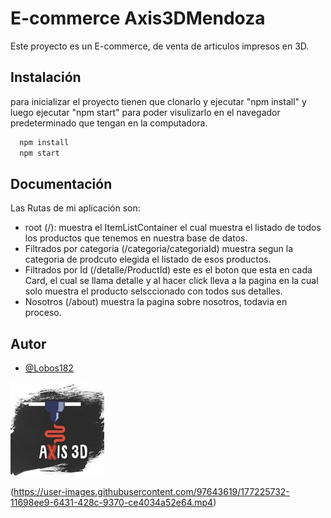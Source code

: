 # E-commerce Axis3DMendoza

Este proyecto es un E-commerce, de venta de articulos impresos en 3D.



## Instalación

para inicializar el proyecto tienen que clonarlo y ejecutar
"npm install" y luego ejecutar "npm start" para poder visulizarlo en el navegador
 predeterminado que tengan en la computadora.

```bash
  npm install
  npm start
```
    
## Documentación 
Las Rutas de mi aplicación son:
- root (/): muestra el ItemListContainer el cual muestra el listado de todos los productos que tenemos en nuestra base de datos.
- Filtrados por categoria (/categoria/categoriaId) muestra segun la categoria de prodcuto elegida el listado de esos productos.
- Filtrados por Id (/detalle/ProductId) este es el boton que esta en cada Card, el cual se llama detalle y al hacer click lleva a la pagina en la cual solo muestra el producto selsccionado con todos sus detalles.
- Nosotros (/about) muestra la pagina sobre nosotros,  todavia en proceso.
## Autor

- [@Lobos182](https://github.com/Lobos182/ReactAxis3dmendoza/tree/finalboostrap)


![Logo](https://raw.githubusercontent.com/Lobos182/FinalJS2022/master/images/axis3d.jpg)

(https://user-images.githubusercontent.com/97643619/177225732-11698ee9-6431-428c-9370-ce4034a52e64.mp4)

